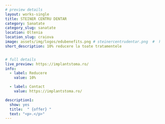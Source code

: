 ```yaml
---
# preview details
layout: works-single
title: STEINER CENTRU DENTAR
category: Sanatate
category_slug: sanatate
location: Oltenia
location_slug: craiova
image: assets/img/logos/edubenefits.png # steinercentrudentar.png  #  https://drive.google.com/file/d/1dh5fWbcAT4GtURVg21o8bHkmh2t6Vh4v/view?usp=share_link
short_description: 10% reducere la toate tratamentele


# full details
live_preview: https://implantstoma.ro/
info:
  - label: Reducere
    value: 10%

  - label: Contact
    value: https://implantstoma.ro/

description1:
  show: yes
  title:  " {offer} "
  text: "<p>.</p>"
---
```


